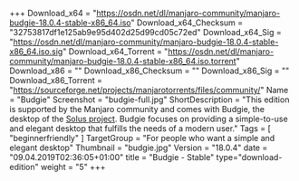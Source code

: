 +++
Download_x64 = "https://osdn.net/dl/manjaro-community/manjaro-budgie-18.0.4-stable-x86_64.iso"
Download_x64_Checksum = "32753817df1e125ab9e95d402d25d99cd05c72ed"
Download_x64_Sig = "https://osdn.net/dl/manjaro-community/manjaro-budgie-18.0.4-stable-x86_64.iso.sig"
Download_x64_Torrent = "https://osdn.net/dl/manjaro-community/manjaro-budgie-18.0.4-stable-x86_64.iso.torrent"
Download_x86 = ""
Download_x86_Checksum = ""
Download_x86_Sig = ""
Download_x86_Torrent = "https://sourceforge.net/projects/manjarotorrents/files/community/"
Name = "Budgie"
Screenshot = "budgie-full.jpg"
ShortDescription = "This edition is supported by the Manjaro community and comes with Budgie, the desktop of the [Solus project](https://solus-project.com/). Budgie focuses on providing a simple-to-use and elegant desktop that fulfills the needs of a modern user."
Tags = [ "beginnerfriendly" ]
TargetGroup = "For people who want a simple and elegant desktop"
Thumbnail = "budgie.jpg"
Version = "18.0.4"
date = "09.04.2019T02:36:05+01:00"
title = "Budgie - Stable"
type="download-edition"
weight = "5"
+++

